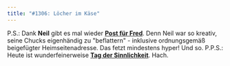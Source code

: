```yaml
---
title: "#1306: Löcher im Käse"
---
```


P.S.: 
Dank <strong>Neil</strong> gibt es mal wieder <a href="http://www.fonflatter.de/post"><strong>Post für Fred</strong></a>. Denn Neil war so kreativ, seine Chucks eigenhändig zu "beflattern" - inklusive ordnungsgemäß beigefügter Heimseitenadresse.
Das fetzt mindestens hyper!
Und so.
P.P.S.:
Heute ist wunderfeinerweise <a href="http://www.fonflatter.de/dateien/kalender_fonflatter_2009.pdf"><strong>Tag der Sinnlichkeit</strong></a>. Hach.

